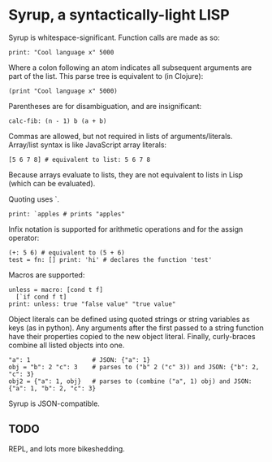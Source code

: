 # Syrup, a syntactically-light LISP

Syrup is whitespace-significant. Function calls are made as so:

    print: "Cool language x" 5000

Where a colon following an atom indicates all subsequent arguments
are part of the list. This parse tree is equivalent to (in Clojure):

    (print "Cool language x" 5000)

Parentheses are for disambiguation, and are insignificant:

    calc-fib: (n - 1) b (a + b)

Commas are allowed, but not required in lists of arguments/literals.
Array/list syntax is like JavaScript array literals:

    [5 6 7 8] # equivalent to list: 5 6 7 8

Because arrays evaluate to lists, they are not equivalent to lists
in Lisp (which can be evaluated).

Quoting uses \`.

    print: `apples # prints "apples"

Infix notation is supported for arithmetic operations
and for the assign operator:

    (+: 5 6) # equivalent to (5 + 6)
    test = fn: [] print: 'hi' # declares the function 'test'

Macros are supported:

    unless = macro: [cond t f]
      [`if cond f t]
    print: unless: true "false value" "true value"

Object literals can be defined using quoted strings or string variables
as keys (as in python). Any arguments after the first passed to a string
function have their properties copied to the new object literal. Finally,
curly-braces combine all listed objects into one.

    "a": 1                 # JSON: {"a": 1}
    obj = "b": 2 "c": 3    # parses to ("b" 2 ("c" 3)) and JSON: {"b": 2, "c": 3}
    obj2 = {"a": 1, obj}   # parses to (combine ("a", 1) obj) and JSON: {"a": 1, "b": 2, "c": 3}

Syrup is JSON-compatible.

## TODO

REPL, and lots more bikeshedding.